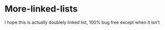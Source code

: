 # More-linked-lists
I hope this is actually doublely linked list, 100% bug free except when it isn't
